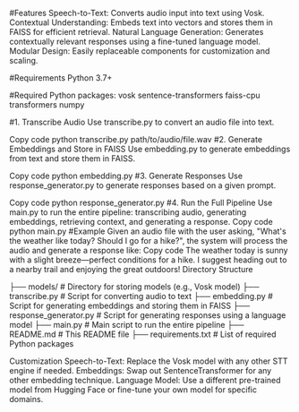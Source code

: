#Features
Speech-to-Text: Converts audio input into text using Vosk.
Contextual Understanding: Embeds text into vectors and stores them in FAISS for efficient retrieval.
Natural Language Generation: Generates contextually relevant responses using a fine-tuned language model.
Modular Design: Easily replaceable components for customization and scaling.


#Requirements
Python 3.7+


#Required Python packages:
vosk
sentence-transformers
faiss-cpu
transformers
numpy

#1. Transcribe Audio
Use transcribe.py to convert an audio file into text.

Copy code
python transcribe.py path/to/audio/file.wav
#2. Generate Embeddings and Store in FAISS
Use embedding.py to generate embeddings from text and store them in FAISS.

Copy code
python embedding.py
#3. Generate Responses
Use response_generator.py to generate responses based on a given prompt.

Copy code
python response_generator.py
#4. Run the Full Pipeline
Use main.py to run the entire pipeline: transcribing audio, generating embeddings, retrieving context, and generating a response.
Copy code
python main.py
#Example
Given an audio file with the user asking, "What's the weather like today? Should I go for a hike?",
the system will process the audio and generate a response like:
Copy code
The weather today is sunny with a slight breeze—perfect conditions for a hike. I suggest heading out to a nearby trail and enjoying the great outdoors!
Directory Structure

├── models/                     # Directory for storing models (e.g., Vosk model)
├── transcribe.py               # Script for converting audio to text
├── embedding.py                # Script for generating embeddings and storing them in FAISS
├── response_generator.py       # Script for generating responses using a language model
├── main.py                     # Main script to run the entire pipeline
├── README.md                   # This README file
├── requirements.txt            # List of required Python packages


Customization
Speech-to-Text: Replace the Vosk model with any other STT engine if needed.
Embeddings: Swap out SentenceTransformer for any other embedding technique.
Language Model: Use a different pre-trained model from Hugging Face or fine-tune your own model for specific domains.
